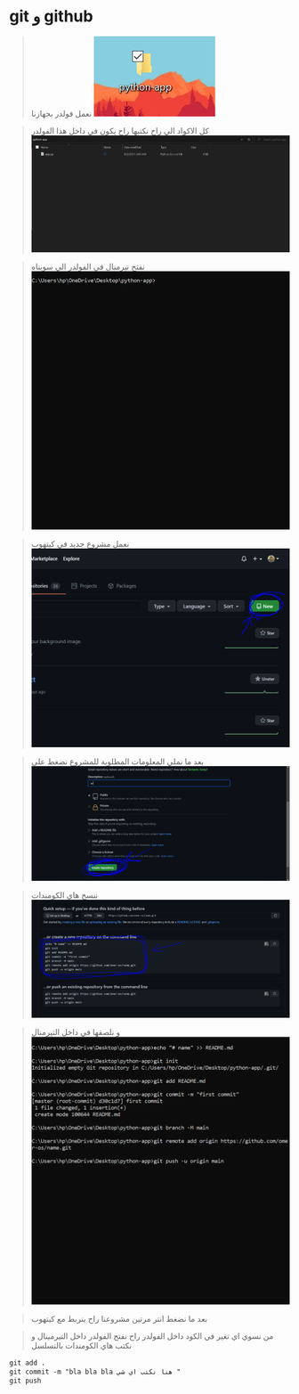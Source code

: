 # git و github




> نعمل فولدر بجهازنا 
![folder](https://github.com/omer-os/my-notes/blob/master/images/folder.PNG)


> كل الاكواد الي راح نكتبها راح يكون في داخل هذا الفولدر
![app](images/app.png)


> نفتح تيرمنال في الفولدر الي سويناه
![cap](images/Cap.png)


> نعمل مشروع جديد في كيتهوب
![new repo](images/githubnewrepo.png)


> بعد ما نملي المعلومات المطلوبة للمشروع نضغط على 
![create](images/create.png)


> ننسخ هاي الكومندات
![commands](images/commands.png)


> و نلصقها في داخل التيرمنال
![l1](images/l1.png)

> بعد ما نضغط انتر مرتين مشروعنا راح ينربط مع كيتهوب



> من نسوي اي تغير في الكود داخل الفولدر راح نفتح الفولدر داخل التيرمينال و نكتب هاي الكومندات بالتسلسل
```
git add .
git commit -m "bla bla bla هنا نكتب اي شي "
git push 
```
